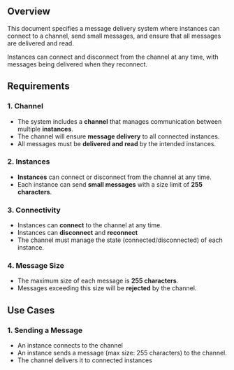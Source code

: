 ## Overview
This document specifies a message delivery system where instances can connect to a channel, send small messages, and ensure that all messages are delivered and read. 

Instances can connect and disconnect from the channel at any time, with messages being delivered when they reconnect.

## Requirements

### 1. Channel
- The system includes a **channel** that manages communication between multiple **instances**.
- The channel will ensure **message delivery** to all connected instances.
- All messages must be **delivered and read** by the intended instances.

### 2. Instances
- **Instances** can connect or disconnect from the channel at any time.
- Each instance can send **small messages** with a size limit of **255 characters**.

### 3. Connectivity
- Instances can **connect** to the channel at any time.
- Instances can **disconnect** and **reconnect** 
- The channel must manage the state (connected/disconnected) of each instance.

### 4. Message Size
- The maximum size of each message is **255 characters**.
- Messages exceeding this size will be **rejected** by the channel.

## Use Cases

### 1. Sending a Message
- An instance connects to the channel
- An instance sends a message (max size: 255 characters) to the channel.
- The channel delivers it to connected instances
